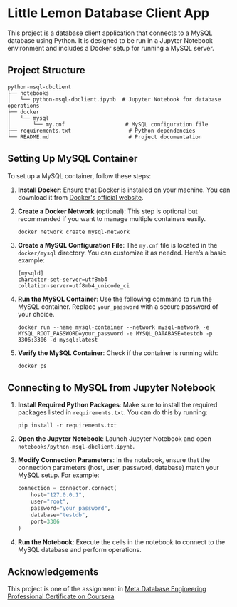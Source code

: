 # Little Lemon Database Client App

This project is a database client application that connects to a MySQL database using Python. It is designed to be run in a Jupyter Notebook environment and includes a Docker setup for running a MySQL server.

## Project Structure

```
python-msql-dbclient
├── notebooks
│   └── python-msql-dbclient.ipynb  # Jupyter Notebook for database operations
├── docker
│   └── mysql
│       └── my.cnf                   # MySQL configuration file
├── requirements.txt                  # Python dependencies
└── README.md                         # Project documentation
```

## Setting Up MySQL Container

To set up a MySQL container, follow these steps:

1. **Install Docker**: Ensure that Docker is installed on your machine. You can download it from [Docker's official website](https://www.docker.com/get-started).

2. **Create a Docker Network** (optional): This step is optional but recommended if you want to manage multiple containers easily.
   ```
   docker network create mysql-network
   ```

3. **Create a MySQL Configuration File**: The `my.cnf` file is located in the `docker/mysql` directory. You can customize it as needed. Here’s a basic example:
   ```
   [mysqld]
   character-set-server=utf8mb4
   collation-server=utf8mb4_unicode_ci
   ```

4. **Run the MySQL Container**: Use the following command to run the MySQL container. Replace `your_password` with a secure password of your choice.
   ```
   docker run --name mysql-container --network mysql-network -e MYSQL_ROOT_PASSWORD=your_password -e MYSQL_DATABASE=testdb -p 3306:3306 -d mysql:latest
   ```

5. **Verify the MySQL Container**: Check if the container is running with:
   ```
   docker ps
   ```

## Connecting to MySQL from Jupyter Notebook

1. **Install Required Python Packages**: Make sure to install the required packages listed in `requirements.txt`. You can do this by running:
   ```
   pip install -r requirements.txt
   ```

2. **Open the Jupyter Notebook**: Launch Jupyter Notebook and open `notebooks/python-msql-dbclient.ipynb`.

3. **Modify Connection Parameters**: In the notebook, ensure that the connection parameters (host, user, password, database) match your MySQL setup. For example:
   ```python
   connection = connector.connect(
       host="127.0.0.1",
       user="root",
       password="your_password",
       database="testdb",
       port=3306
   )
   ```

4. **Run the Notebook**: Execute the cells in the notebook to connect to the MySQL database and perform operations.

## Acknowledgements
This project is one of the assignment in [Meta Database Engineering Professional Certificate on Coursera](https://www.coursera.org/professional-certificates/meta-database-engineer)